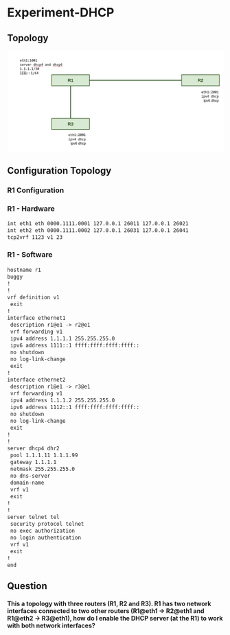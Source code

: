 # Experiment-DHCP

## Topology

<div style='display: inline-block'>
   <img align="center" alt="Python" src='img-topology/topology.png' />
</div>
 
</br>
 
## Configuration Topology

### R1 Configuration

### R1 - Hardware
```
int eth1 eth 0000.1111.0001 127.0.0.1 26011 127.0.0.1 26021
int eth2 eth 0000.1111.0002 127.0.0.1 26031 127.0.0.1 26041
tcp2vrf 1123 v1 23
```

### R1 - Software
```
hostname r1
buggy
!
!
vrf definition v1
 exit
!
interface ethernet1
 description r1@e1 -> r2@e1
 vrf forwarding v1
 ipv4 address 1.1.1.1 255.255.255.0
 ipv6 address 1111::1 ffff:ffff:ffff:ffff::
 no shutdown
 no log-link-change
 exit
!
interface ethernet2
 description r1@e1 -> r3@e1
 vrf forwarding v1
 ipv4 address 1.1.1.2 255.255.255.0
 ipv6 address 1112::1 ffff:ffff:ffff:ffff::
 no shutdown
 no log-link-change
 exit
!
!                  
server dhcp4 dhr2  
 pool 1.1.1.11 1.1.1.99
 gateway 1.1.1.1   
 netmask 255.255.255.0
 no dns-server     
 domain-name  
 vrf v1            
 exit              
!   
!
server telnet tel
 security protocol telnet
 no exec authorization
 no login authentication
 vrf v1
 exit
!
end
```
## Question 

#### This a topology with three routers (R1, R2 and R3). R1 has two network interfaces connected to two other routers (R1@eth1 -> R2@eth1 and R1@eth2 -> R3@eth1), how do I enable the DHCP server (at the R1) to work with both network interfaces?

